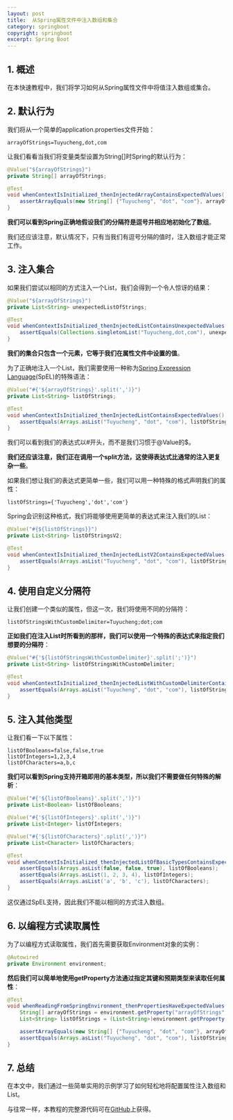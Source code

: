 ```yaml
---
layout: post
title:  从Spring属性文件中注入数组和集合
category: springboot
copyright: springboot
excerpt: Spring Boot
---
```


## 1. 概述

在本快速教程中，我们将学习如何从Spring属性文件中将值注入数组或集合。

## 2. 默认行为

我们将从一个简单的application.properties文件开始：

```properties
arrayOfStrings=Tuyucheng,dot,com
```

让我们看看当我们将变量类型设置为String[]时Spring的默认行为：

```java
@Value("${arrayOfStrings}")
private String[] arrayOfStrings;
```

```java
@Test
void whenContextIsInitialized_thenInjectedArrayContainsExpectedValues() {
    assertArrayEquals(new String[] {"Tuyucheng", "dot", "com"}, arrayOfStrings);
}
```

**我们可以看到Spring正确地假设我们的分隔符是逗号并相应地初始化了数组**。

我们还应该注意，默认情况下，只有当我们有逗号分隔的值时，注入数组才能正常工作。

## 3. 注入集合

如果我们尝试以相同的方式注入一个List，我们会得到一个令人惊讶的结果：

```java
@Value("${arrayOfStrings}")
private List<String> unexpectedListOfStrings;
```

```java
@Test
void whenContextIsInitialized_thenInjectedListContainsUnexpectedValues() {
    assertEquals(Collections.singletonList("Tuyucheng,dot,com"), unexpectedListOfStrings);
}
```

**我们的集合只包含一个元素，它等于我们在属性文件中设置的值**。

为了正确地注入一个List，我们需要使用一种称为[Spring Expression Language]()(SpEL)的特殊语法：

```java
@Value("#{'${arrayOfStrings}'.split(',')}")
private List<String> listOfStrings;
```

```java
@Test
void whenContextIsInitialized_thenInjectedListContainsExpectedValues() {
    assertEquals(Arrays.asList("Tuyucheng", "dot", "com"), listOfStrings);
}
```

我们可以看到我们的表达式以#开头，而不是我们习惯于@Value的$。

**我们还应该注意，我们正在调用一个split方法，这使得表达式比通常的注入更复杂一些**。

如果我们想让我们的表达式更简单一些，我们可以用一种特殊的格式声明我们的属性：

```properties
listOfStrings={'Tuyucheng','dot','com'}
```

Spring会识别这种格式，我们将能够使用更简单的表达式来注入我们的List：

```java
@Value("#{${listOfStrings}}")
private List<String> listOfStringsV2;
```

```java
@Test
void whenContextIsInitialized_thenInjectedListV2ContainsExpectedValues() {
    assertEquals(Arrays.asList("Tuyucheng", "dot", "com"), listOfStringsV2);
}
```

## 4. 使用自定义分隔符

让我们创建一个类似的属性，但这一次，我们将使用不同的分隔符：

```properties
listOfStringsWithCustomDelimiter=Tuyucheng;dot;com
```

**正如我们在注入List时所看到的那样，我们可以使用一个特殊的表达式来指定我们想要的分隔符**：

```java
@Value("#{'${listOfStringsWithCustomDelimiter}'.split(';')}")
private List<String> listOfStringsWithCustomDelimiter;
```

```java
@Test
void whenContextIsInitialized_thenInjectedListWithCustomDelimiterContainsExpectedValues() {
    assertEquals(Arrays.asList("Tuyucheng", "dot", "com"), listOfStringsWithCustomDelimiter);
}
```

## 5. 注入其他类型

让我们看一下以下属性：

```properties
listOfBooleans=false,false,true
listOfIntegers=1,2,3,4
listOfCharacters=a,b,c
```

**我们可以看到Spring支持开箱即用的基本类型，所以我们不需要做任何特殊的解析**：

```java
@Value("#{'${listOfBooleans}'.split(',')}")
private List<Boolean> listOfBooleans;

@Value("#{'${listOfIntegers}'.split(',')}")
private List<Integer> listOfIntegers;

@Value("#{'${listOfCharacters}'.split(',')}")
private List<Character> listOfCharacters;
```

```java
@Test
void whenContextIsInitialized_thenInjectedListOfBasicTypesContainsExpectedValues() {
    assertEquals(Arrays.asList(false, false, true), listOfBooleans);
    assertEquals(Arrays.asList(1, 2, 3, 4), listOfIntegers);
    assertEquals(Arrays.asList('a', 'b', 'c'), listOfCharacters);
}
```

这仅通过SpEL支持，因此我们不能以相同的方式注入数组。

## 6. 以编程方式读取属性

为了以编程方式读取属性，我们首先需要获取Environment对象的实例：

```java
@Autowired
private Environment environment;
```

**然后我们可以简单地使用getProperty方法通过指定其键和预期类型来读取任何属性**：

```java
@Test
void whenReadingFromSpringEnvironment_thenPropertiesHaveExpectedValues() {
    String[] arrayOfStrings = environment.getProperty("arrayOfStrings", String[].class);
    List<String> listOfStrings = (List<String>)environment.getProperty("arrayOfStrings", List.class);

    assertArrayEquals(new String[] {"Tuyucheng", "dot", "com"}, arrayOfStrings);
    assertEquals(Arrays.asList("Tuyucheng", "dot", "com"), listOfStrings);
}
```

## 7. 总结

在本文中，我们通过一些简单实用的示例学习了如何轻松地将配置属性注入数组和List。

与往常一样，本教程的完整源代码可在[GitHub](https://github.com/tuyucheng7/taketoday-tutorial4j/tree/master/spring-boot-modules/spring-boot-properties-2)上获得。